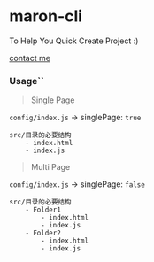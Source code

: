 # maron-cli

To Help You Quick Create Project :)

[contact me](https://github.com/SecretCastle)


### Usage``

> Single Page

`config/index.js` -> singlePage: `true`

```
src/目录的必要结构
    - index.html
    - index.js
```

> Multi Page

`config/index.js` -> singlePage: `false`

```
src/目录的必要结构
    - Folder1
        - index.html
        - index.js
    - Folder2
        - index.html
        - index.js
``` 